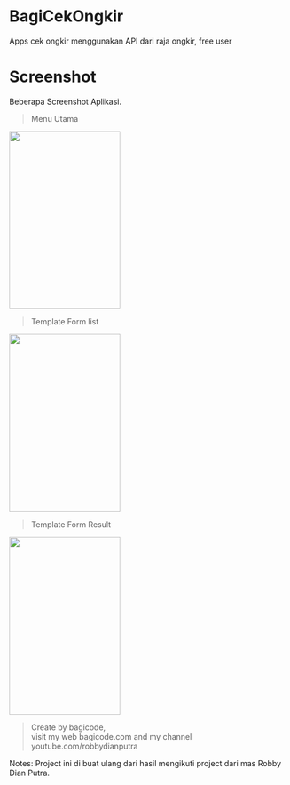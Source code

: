 # BagiCekOngkir
Apps cek ongkir menggunakan API dari raja ongkir, free user

# Screenshot
Beberapa Screenshot Aplikasi.
> Menu Utama
<img src="https://github.com/bagi-code/BagiCekOngkir/blob/master/home.png" width="200" height="320"/> 

> Template Form list
<img src="https://github.com/bagi-code/BagiCekOngkir/blob/master/list.png" width="200" height="320"/>

> Template Form Result 
<img src="https://github.com/bagi-code/BagiCekOngkir/blob/master/result.png" width="200" height="320"/>

> Create by bagicode, <br>
visit my web bagicode.com and my channel youtube.com/robbydianputra


Notes: Project ini di buat ulang dari hasil mengikuti project dari mas Robby Dian Putra. 
